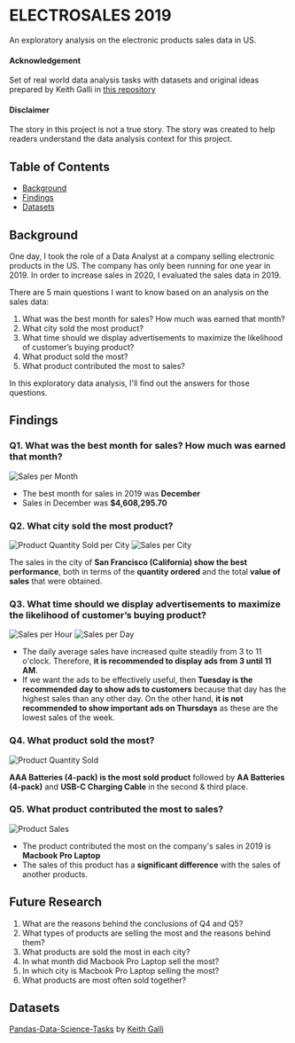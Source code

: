 ﻿# ELECTROSALES 2019 
An exploratory analysis on the electronic products sales data in US.

#### Acknowledgement
Set of real world data analysis tasks with datasets and original ideas prepared by Keith Galli in [this repository](https://github.com/KeithGalli/Pandas-Data-Science-Tasks)

#### Disclaimer
The story in this project is not a true story. The story was created to help readers understand the data analysis context for this project.

## Table of Contents
* [Background](#background)
* [Findings](#findings)
* [Datasets](#datasets)

## Background
One day, I took the role of a Data Analyst at a company selling electronic products in the US. The company has only been running for one year in 2019. In order to increase sales in 2020, I evaluated the sales data in 2019.

There are 5 main questions I want to know based on an analysis on the sales data:
1. What was the best month for sales? How much was earned that month?
2. What city sold the most product?
3. What time should we display advertisements to maximize the likelihood of customer’s buying product?
4. What product sold the most?
5. What product contributed the most to sales?

In this exploratory data analysis, I'll find out the answers for those questions.

## Findings
### Q1. What was the best month for sales? How much was earned that month?
![Sales per Month](https://github.com/rico21rpp/electrosales-2019/blob/master/img/sales_per_month.png?raw=true)

* The best month for sales in 2019 was **December**
* Sales in December was **$4,608,295.70**

### Q2. What city sold the most product?
![Product Quantity Sold per City](https://github.com/rico21rpp/electrosales-2019/blob/master/img/product_quantity_sold_per_city.png?raw=true)
![Sales per City](https://github.com/rico21rpp/electrosales-2019/blob/master/img/sales_per_city.png?raw=true)

The sales in the city of **San Francisco (California) show the best performance**, both in terms of the **quantity ordered** and the total **value of sales** that were obtained.

### Q3. What time should we display advertisements to maximize the likelihood of customer’s buying product?
![Sales per Hour](https://github.com/rico21rpp/electrosales-2019/blob/master/img/sales_per_hour.png?raw=true)
![Sales per Day](https://github.com/rico21rpp/electrosales-2019/blob/master/img/sales_per_day.png?raw=true)

* The daily average sales have increased quite steadily from 3 to 11 o'clock. Therefore, **it is recommended to display ads from 3 until 11 AM**.
* If we want the ads to be effectively useful, then **Tuesday is the recommended day to show ads to customers** because that day has the highest sales than any other day. On the other hand, **it is not recommended to show important ads on Thursdays** as these are the lowest sales of the week.

### Q4. What product sold the most?
![Product Quantity Sold](https://github.com/rico21rpp/electrosales-2019/blob/master/img/product_quantity_sold.png?raw=true)

**AAA Batteries (4-pack) is the most sold product** followed by **AA Batteries (4-pack)** and **USB-C Charging Cable** in the second & third place.

### Q5. What product contributed the most to sales?
![Product Sales](https://github.com/rico21rpp/electrosales-2019/blob/master/img/product_sales.png?raw=true)

* The product contributed the most on the company's sales in 2019 is **Macbook Pro Laptop**
* The sales of this product has a **significant difference** with the sales of another products.

## Future Research
1. What are the reasons behind the conclusions of Q4 and Q5?
2. What types of products are selling the most and the reasons behind them?
3. What products are sold the most in each city?
4. In what month did Macbook Pro Laptop sell the most?
5. In which city is Macbook Pro Laptop selling the most?
6. What products are most often sold together?

## Datasets
[Pandas-Data-Science-Tasks](https://github.com/KeithGalli/Pandas-Data-Science-Tasks) by [Keith Galli](https://github.com/KeithGalli)